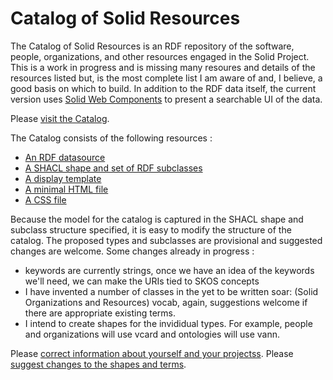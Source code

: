 # Catalog of Solid Resources

The Catalog of Solid Resources is an RDF repository of the software, people, organizations, and other resources engaged in the Solid Project.  This is a work in progress and is missing many resoures and details of the resources listed but, is the most complete list I am aware of and, I believe, a good basis on which to build.  In addition to the RDF data itself, the current version uses [Solid Web Components](https://github.com/solidos/solid-web-components) to present a searchable UI of the data.

Please [visit the Catalog](https://solidproject.solidcommunity.net/catalog/).

The Catalog consists of the following resources :

* [An RDF datasource](./catalog-data.ttl)
* [A SHACL shape and set of RDF subclasses](./catalog-shape.ttl)
* [A display template](./catalog-view.js)
* [A minimal HTML file](./index.html)
* [A CSS file](./catalog.css)

Because the model for the catalog is captured in the SHACL shape and subclass structure specified, it is easy to modify the structure of the catalog.  The proposed types and subclasses are provisional and suggested changes are welcome.  Some changes already in progress :

* keywords are currently strings, once we have an idea of the keywords we'll need, we can make the URIs tied to SKOS concepts
* I have invented a number of classes in the yet to be written soar: (Solid Organizations and Resources) vocab, again, suggestions welcome if there are appropriate existing terms.
* I intend to create shapes for the invididual types.  For example, people and organizations will use vcard and ontologies will use vann.

Please [correct information about yourself and your projectss](./data-catalog.ttl).
Please [suggest changes to the shapes and terms](https://github.com/solid-contrib/catalog/issues).


